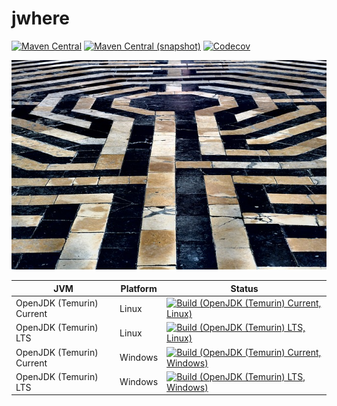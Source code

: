 jwhere
===

[![Maven Central](https://img.shields.io/maven-central/v/com.io7m.jwhere/com.io7m.jwhere.svg?style=flat-square)](http://search.maven.org/#search%7Cga%7C1%7Cg%3A%22com.io7m.jwhere%22)
[![Maven Central (snapshot)](https://img.shields.io/nexus/s/https/s01.oss.sonatype.org/com.io7m.jwhere/com.io7m.jwhere.svg?style=flat-square)](https://s01.oss.sonatype.org/content/repositories/snapshots/com/io7m/jwhere/)
[![Codecov](https://img.shields.io/codecov/c/github/io7m/jwhere.svg?style=flat-square)](https://codecov.io/gh/io7m/jwhere)

![jwhere](./src/site/resources/jwhere.jpg?raw=true)

| JVM | Platform | Status |
|-----|----------|--------|
| OpenJDK (Temurin) Current | Linux | [![Build (OpenJDK (Temurin) Current, Linux)](https://img.shields.io/github/actions/workflow/status/io7m/jwhere/workflows/main.linux.temurin.current.yml?branch=develop)](https://github.com/io7m/jwhere/actions?query=workflow%3Amain.linux.temurin.current)|
| OpenJDK (Temurin) LTS | Linux | [![Build (OpenJDK (Temurin) LTS, Linux)](https://img.shields.io/github/actions/workflow/status/io7m/jwhere/workflows/main.linux.temurin.lts.yml?branch=develop)](https://github.com/io7m/jwhere/actions?query=workflow%3Amain.linux.temurin.lts)|
| OpenJDK (Temurin) Current | Windows | [![Build (OpenJDK (Temurin) Current, Windows)](https://img.shields.io/github/actions/workflow/status/io7m/jwhere/workflows/main.windows.temurin.current.yml?branch=develop)](https://github.com/io7m/jwhere/actions?query=workflow%3Amain.windows.temurin.current)|
| OpenJDK (Temurin) LTS | Windows | [![Build (OpenJDK (Temurin) LTS, Windows)](https://img.shields.io/github/actions/workflow/status/io7m/jwhere/workflows/main.windows.temurin.lts.yml?branch=develop)](https://github.com/io7m/jwhere/actions?query=workflow%3Amain.windows.temurin.lts)|
